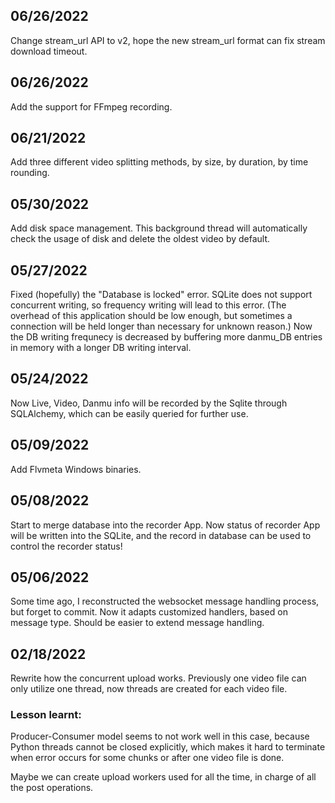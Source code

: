 ## 06/26/2022
Change stream_url API to v2, hope the new stream_url format can fix stream download timeout.

## 06/26/2022
Add the support for FFmpeg recording.

## 06/21/2022
Add three different video splitting methods, by size, by duration, by time rounding.

## 05/30/2022
Add disk space management. This background thread will automatically check the usage of disk and delete the oldest video by default. 

## 05/27/2022
Fixed (hopefully) the "Database is locked" error. SQLite does not support concurrent writing, so frequency writing will lead to this error. (The overhead of this application should be low enough, but sometimes a connection will be held longer than necessary for unknown reason.) Now the DB writing frequnecy is decreased by buffering more danmu_DB entries in memory with a longer DB writing interval. 

## 05/24/2022
Now Live, Video, Danmu info will be recorded by the Sqlite through SQLAlchemy, which can be easily queried for further use.


## 05/09/2022
Add Flvmeta Windows binaries.


## 05/08/2022
Start to merge database into the recorder App. Now status of recorder App will be written into the SQLite, and the record in database can be used to control the recorder status!

## 05/06/2022
Some time ago, I reconstructed the websocket message handling process, but forget to commit. Now it adapts customized handlers, based on message type. Should be easier to extend message handling.

## 02/18/2022
Rewrite how the concurrent upload works. Previously one video file can only utilize one thread, now threads are created for each video file. 


### Lesson learnt:
Producer-Consumer model seems to not work well in this case, because Python threads cannot be closed explicitly, which makes it hard to terminate when error occurs for some chunks or after one video file is done. 

Maybe we can create upload workers used for all the time, in charge of all the post operations. 


